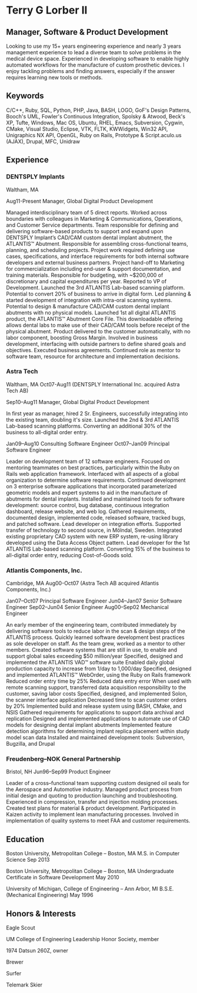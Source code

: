 # Terry G Lorber II

## Manager, Software & Product Development        
Looking to use my 15+ years engineering experience and nearly 3 years management experience to lead a diverse team to solve problems in the medical device space. Experienced in developing software to enable highly automated workflows for the manufacture of custom prosthetic devices. I enjoy tackling problems and finding answers, especially if the answer requires learning new tools or methods.

## Keywords
C/C++, Ruby, SQL, Python, PHP, Java, BASH, LOGO, GoF's Design Patterns, Booch's UML, Fowler's Continuous Integration, Spolsky & Atwood, Beck's XP, Tufte, Windows, Mac OS, Ubuntu, RHEL, Emacs, Subversion, Cygwin, CMake, Visual Studio, Eclipse, VTK, FLTK, KWWidgets, Win32 API, Unigraphics NX API, OpenGL, Ruby on Rails, Prototype & Script.aculo.us (AJAX), Drupal, MFC, Unidraw

## Experience
### DENTSPLY Implants
Waltham, MA

Aug11-Present Manager, Global Digital Product Development

Managed interdisciplinary team of 5 direct reports.  Worked across boundaries with colleagues in Marketing & Communications, Operations, and Customer Service departments. Team responsible for defining and delivering software-based products to support and expand upon DENTSPLY Implant’s CAD/CAM custom dental implant abutment, the ATLANTIS™ Abutment. Responsible for assembling cross-functional teams, planning, and scheduling projects. Project work required defining use cases, specifications, and interface requirements for both internal software developers and external business partners.  Project hand-off to Marketing for commercialization including end-user & support documentation, and training materials.  Responsible for budgeting, with ~$200,000 of discretionary and capital expenditures per year. Reported to VP of Development.
Launched the 3rd ATLANTIS Lab-based scanning platform.  Potential to convert 20% of business to arrive in digital form.
Led planning & started development of integration with intra-oral scanning systems. Potential to design & manufacture CAD/CAM custom dental implant abutments with no physical models.
Launched 1st all digital ATLANTIS product, the ATLANTIS™ Abutment Core File.  This downloadable offering allows dental labs to make use of their CAD/CAM tools before receipt of the physical abutment. Product delivered to the customer automatically, with no labor component, boosting Gross Margin.
Involved in business development, interfacing with outside partners to define shared goals and objectives. Executed business agreements.
Continued role as mentor to software team, resource for architecture and implementation decisions.








### Astra Tech
Waltham, MA
Oct07-Aug11 (DENTSPLY International Inc. acquired Astra Tech AB)

Sep10–Aug11 Manager, Global Digital Product Development

In first year as manager, hired 2 Sr. Engineers, successfully integrating into the existing team, doubling it's size. 
Launched the 2nd & 3rd ATLANTIS Lab-based scanning platforms. Converting an additional 30% of the business to all-digital order entry. 

Jan09–Aug10 Consulting Software Engineer 
Oct07–Jan09 Principal Software Engineer

Leader on development team of 12 software engineers.  Focused on mentoring teammates on best practices, particularly within the Ruby on Rails web application framework. Interfaced with all aspects of a global organization to determine software requirements. Continued development on 3 enterprise software applications that incorporated parameterized geometric models and expert systems to aid in the manufacture of abutments for dental implants. Installed and maintained tools for software development: source control, bug database, continuous integration dashboard, release website, and web log.  Gathered requirements, documented design, implemented code, released software, tracked bugs, and patched software.
Lead developer on integration efforts.
Supported transfer of technology to second source, in Mölndal, Sweden.
Integrated existing proprietary CAD system with new ERP system, re-using library developed using the Data Access Object pattern.
Lead developer for the 1st  ATLANTIS Lab-based scanning platform.  Converting 15% of the business to all-digital order entry, reducing Cost-of-Goods sold.

### Atlantis Components, Inc.
Cambridge, MA
Aug00-Oct07 (Astra Tech AB acquired Atlantis Components, Inc.)

Jan07–Oct07 Principal Software Engineer
Jun04–Jan07 Senior Software Engineer
Sep02–Jun04 Senior Engineer
Aug00–Sep02 Mechanical Engineer

An early member of the engineering team, contributed immediately by delivering software tools to reduce labor in the scan & design steps of the ATLANTIS process.  Quickly learned software development best practices as sole developer on staff.  As the team grew, worked as a mentor to other members.
Created software systems that are still in use, to enable and support global sales exceeding $50 million/year
Specified, designed and implemented the ATLANTIS VAD™ software suite
Enabled daily global production capacity to increase from 1/day to 1,000/day
Specified, designed and implemented ATLANTIS™ WebOrder, using the Ruby on Rails framework
Reduced order entry time by 25%
Reduced data entry error
When used with remote scanning support, transferred data acquisition responsibility to the customer, saving labor costs
Specified, designed, and implemented Solon, the scanner interface application
Decreased time to scan customer orders by 20%
Implemented build and release system using BASH, CMake, and NSIS
Gathered requirements for applications to support data archival and replication
Designed and implemented applications to automate use of CAD models for designing dental implant abutments
Implemented feature detection algorithms for determining implant replica placement within study model scan data
Installed and maintained development tools: Subversion, Bugzilla, and Drupal


### Freudenberg–NOK General Partnership
Bristol, NH
Jun96–Sep99 Product Engineer

Leader of a cross–functional team supporting custom designed oil seals for the Aerospace and Automotive industry. Managed product process from initial design and quoting to production launching and troubleshooting. Experienced in compression, transfer and injection molding processes. Created test plans for material & product development. Participated in Kaizen activity to implement lean manufacturing processes. Involved in implementation of quality systems to meet FAA and customer requirements.


## Education

Boston University, Metropolitan College – Boston, MA
M.S. in Computer Science  Sep 2013

Boston University, Metropolitan College – Boston, MA
Undergraduate Certificate in Software Development  May 2010

University of Michigan, College of Engineering – Ann Arbor, MI
B.S.E. (Mechanical Engineering)  May 1996


## Honors & Interests
Eagle Scout

UM College of Engineering Leadership Honor Society, member

1974 Datsun 260Z, owner

Brewer

Surfer

Telemark Skier
